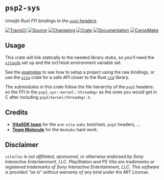 # `psp2-sys`

*Unsafe Rust FFI bindings to the [`psp2` headers](https://github.com/vitasdk/vita-headers/)*.

[![TravisCI](https://img.shields.io/travis/vita-rust/psp2-sys/master.svg?maxAge=600&style=flat-square)](https://travis-ci.org/vita-rust/psp2-sys/builds)
[![Source](https://img.shields.io/badge/source-GitHub-303030.svg?maxAge=86400&style=flat-square)](https://github.com/vita-rust/psp2-sys)
[![Changelog](https://img.shields.io/badge/keep%20a-changelog-8A0707.svg?maxAge=86400&style=flat-square)](http://keepachangelog.com/)
[![Crate](https://img.shields.io/crates/v/vitalloc.svg?maxAge=86400&style=flat-square)](https://crates.io/crates/psp2-sys)
[![Documentation](https://img.shields.io/badge/docs-latest-4d76ae.svg?maxAge=86400&style=flat-square)](https://docs.rs/psp2-sys)
[![CargoMake](https://img.shields.io/badge/built%20with-cargo--make-yellow.svg?maxAge=86400&style=flat-square)](https://sagiegurari.github.io/cargo-make)
<!-- [![Codecov](https://img.shields.io/codecov/c/github/vita-rust/vitalloc.svg?maxAge=600&style=flat-square)](https://codecov.io/github/vita-rust/vitalloc) -->


## Usage

This crate will link statically to the needed library stubs, so you'll need the
[`vitasdk`](https://vitasdk.org) set up and the `$VITASDK` environment variable set.

See the [examples](https://github.com/vita-rust/psp2-sys/tree/master/examples)
to see how to setup a project using the raw bindings, or use the
[`vita`](https://github.com/vita-rust/vita) crate for a safe API closer to the
Rust [`std`](http://doc.rust-lang.org/nightly/std/) library.

The submodules in this crate follow the file hierarchy of the `psp2` headers:
so the FFI in the `psp2_sys::kernel::threadmgr` as the ones you would get in C
after including `psp2/kernel/threadmgr.h`.

## Credits

* [**VitaSDK team**](http://vitasdk.org/) for the `arm-vita-eabi` toolchain, `psp2` headers, ...
* [**Team Molecule**](http://henkaku.xyz/) for the `Henkaku` hard work.


## Disclaimer

*`vitalloc` is not affiliated, sponsored, or otherwise endorsed by Sony
Interactive Entertainment, LLC. PlayStation and PS Vita are trademarks or
registered trademarks of Sony Interactive Entertainment, LLC. This software is
provided "as is" without warranty of any kind under the MIT License.*
